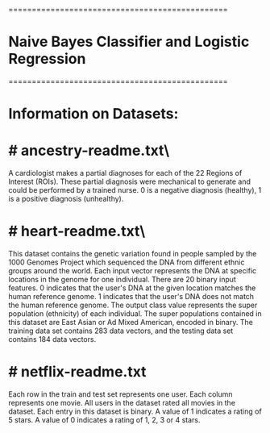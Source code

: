 
===============================================
# Naive Bayes Classifier and Logistic Regression
===============================================


# Information on Datasets:
# # ancestry-readme.txt\
A cardiologist makes a partial diagnoses for each of the 22 Regions of Interest (ROIs). These partial diagnosis were mechanical to generate and could be performed by a trained nurse. 0 is a negative diagnosis (healthy), 1 is a positive diagnosis (unhealthy).  

# # heart-readme.txt\
This dataset contains the genetic variation found in people sampled by the 1000 Genomes Project which sequenced the DNA from different ethnic groups around the world. Each input vector represents the DNA at specific locations in the genome for one individual. There are 20 binary input features. 0 indicates that the user's DNA at the given location matches the human reference genome. 1 indicates that the user's DNA does not match the human reference genome. The output class value represents the super population (ethnicity) of each individual. The super populations contained in this dataset are East Asian or Ad Mixed American, encoded in binary. The training data set contains 283 data vectors, and the testing data set contains 184 data vectors.

# # netflix-readme.txt
Each row in the train and test set represents one user. Each column represents one movie. All users in the dataset rated all movies in the dataset. Each entry in this dataset is binary. A value of 1 indicates a rating of 5 stars. A value of 0 indicates a rating of 1, 2, 3 or 4 stars. 





